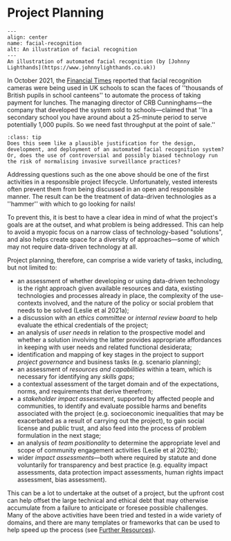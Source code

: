 # Project Planning

```{figure} /images/illustrations/facial-recognition.png
---
align: center
name: facial-recognition
alt: An illustration of facial recognition
---
An illustration of automated facial recognition (by [Johnny Lighthands](https://www.johnnylighthands.co.uk))
```

In October 2021, the [Financial Times](https://www.ft.com/content/af08fe55-39f3-4894-9b2f-4115732395b9) reported that facial recognition cameras were being used in UK schools to scan the faces of ''thousands of British pupils in school canteens'' to automate the process of taking payment for lunches.
The managing director of CRB Cunninghams—the company that developed the system sold to schools—claimed that ''In a secondary school you have around about a 25-minute period to serve potentially 1,000 pupils. So we need fast throughput at the point of sale.''

```{admonition} Question
:class: tip
Does this seem like a plausible justification for the design, development, and deployment of an automated facial recognition system? Or, does the use of controversial and possibly biased technology run the risk of normalising invasive surveillance practices?
```

Addressing questions such as the one above should be one of the first activities in a responsible project lifecycle.
Unfortunately, vested interests often prevent them from being discussed in an open and responsible manner.
The result can be the treatment of data-driven technologies as a ''hammer'' with which to go looking for nails!

To prevent this, it is best to have a clear idea in mind of what the project's goals are at the outset, and what problem is being addressed.
This can help to avoid a myopic focus on a narrow class of technology-based "solutions", and also helps create space for a diversity of approaches—some of which may not require data-driven technology at all.

Project planning, therefore, can comprise a wide variety of tasks, including, but not limited to:

- an assessment of whether developing or using data-driven technology is the right approach given available resources and data, existing technologies and processes already in place, the complexity of the use-contexts involved, and the nature of the policy or social problem that needs to be solved (Leslie et al 2021a);
- a discussion with an *ethics committee* or *internal review board* to help evaluate the ethical credentials of the project;
- an analysis of *user needs* in relation to the prospective model and whether a solution involving the latter provides appropriate affordances in keeping with user needs and related functional desiderata;
- identification and mapping of key stages in the project to support *project governance* and business tasks (e.g. scenario planning);
- an assessment of *resources and capabilities* within a team, which is necessary for identifying any *skills gaps*;
- a contextual assessment of the target domain and of the expectations, norms, and requirements that derive therefrom;
- a *stakeholder impact assessment*, supported by affected people and communities, to identify and evaluate possible harms and benefits associated with the project (e.g. socioeconomic inequalities that may be exacerbated as a result of carrying out the project), to gain social license and public trust, and also feed into the process of problem formulation in the next stage;
- an analysis of *team positionality* to determine the appropriate level and scope of community engagement activities (Leslie et al 2021b);
- wider *impact assessments*—both where required by statute and done voluntarily for transparency and best practice (e.g. equality impact assessments, data protection impact assessments, human rights impact assessment, bias assessment).

This can be a lot to undertake at the outset of a project, but the upfront cost can help offset the large technical and ethical debt that may otherwise accumulate from a failure to anticipate or foresee possible challenges.
Many of the above activities have been tried and tested in a wide variety of domains, and there are many templates or frameworks that can be used to help speed up the process (see [Further Resources](../../further_resources/index.md)).
